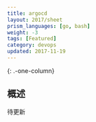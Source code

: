 ```yaml
---
title: argocd
layout: 2017/sheet
prism_languages: [go, bash]
weight: -3
tags: [Featured]
category: devops
updated: 2017-11-19
---
```

{: .-one-column}
## 概述

待更新
